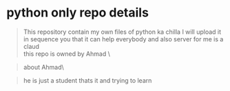 # python only repo details

> This repository contain my own files of python ka chilla I will upload it in sequence you that it can help everybody and also server for me is a claud 
><br>
> this repo is owned by Ahmad \

> about Ahmad\

> he is just a student thats it and trying to learn
